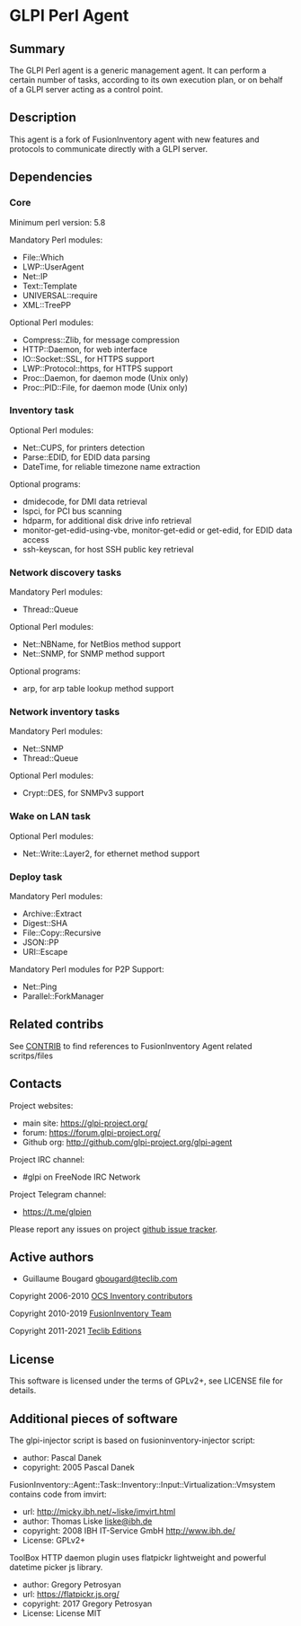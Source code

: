 # GLPI Perl Agent

## Summary

The GLPI Perl agent is a generic management agent. It can perform a
certain number of tasks, according to its own execution plan, or on behalf of a
GLPI server acting as a control point.

## Description

This agent is a fork of FusionInventory agent with new features and
protocols to communicate directly with a GLPI server.

## Dependencies

### Core

Minimum perl version: 5.8

Mandatory Perl modules:

* File::Which
* LWP::UserAgent
* Net::IP
* Text::Template
* UNIVERSAL::require
* XML::TreePP

Optional Perl modules:

* Compress::Zlib, for message compression
* HTTP::Daemon, for web interface
* IO::Socket::SSL, for HTTPS support
* LWP::Protocol::https, for HTTPS support
* Proc::Daemon, for daemon mode (Unix only)
* Proc::PID::File, for daemon mode (Unix only)

### Inventory task

Optional Perl modules:

* Net::CUPS, for printers detection
* Parse::EDID, for EDID data parsing
* DateTime, for reliable timezone name extraction

Optional programs:

* dmidecode, for DMI data retrieval
* lspci, for PCI bus scanning
* hdparm, for additional disk drive info retrieval
* monitor-get-edid-using-vbe, monitor-get-edid or get-edid, for EDID data access
* ssh-keyscan, for host SSH public key retrieval

### Network discovery tasks

Mandatory Perl modules:

* Thread::Queue

Optional Perl modules:

* Net::NBName, for NetBios method support
* Net::SNMP, for SNMP method support

Optional programs:

* arp, for arp table lookup method support

### Network inventory tasks

Mandatory Perl modules:

* Net::SNMP
* Thread::Queue

Optional Perl modules:

* Crypt::DES, for SNMPv3 support

### Wake on LAN task

Optional Perl modules:

* Net::Write::Layer2, for ethernet method support

### Deploy task

Mandatory Perl modules:

* Archive::Extract
* Digest::SHA
* File::Copy::Recursive
* JSON::PP
* URI::Escape

Mandatory Perl modules for P2P Support:
* Net::Ping
* Parallel::ForkManager

## Related contribs

See [CONTRIB](CONTRIB.md) to find references to FusionInventory Agent related scritps/files

## Contacts

Project websites:

* main site: <https://glpi-project.org/>
* forum: <https://forum.glpi-project.org/>
* Github org: <http://github.com/glpi-project.org/glpi-agent>

Project IRC channel:

* #glpi on FreeNode IRC Network

Project Telegram channel:

* https://t.me/glpien

Please report any issues on project [github issue tracker](https://github.com/glpi-project/glpi-agent/issues).

## Active authors

* Guillaume Bougard <gbougard@teclib.com>

Copyright 2006-2010 [OCS Inventory contributors](https://www.ocsinventory-ng.org/)

Copyright 2010-2019 [FusionInventory Team](http://fusioninventory.org)

Copyright 2011-2021 [Teclib Editions](http://www.teclib-edition.com/)

## License

This software is licensed under the terms of GPLv2+, see LICENSE file for
details.

## Additional pieces of software

The glpi-injector script is based on fusioninventory-injector script:

* author: Pascal Danek
* copyright: 2005 Pascal Danek

FusionInventory::Agent::Task::Inventory::Input::Virtualization::Vmsystem
contains code from imvirt:

* url: <http://micky.ibh.net/~liske/imvirt.html>
* author: Thomas Liske <liske@ibh.de>
* copyright: 2008 IBH IT-Service GmbH <http://www.ibh.de/>
* License: GPLv2+

ToolBox HTTP daemon plugin uses flatpickr lightweight and powerful datetime picker js library.
* author: Gregory Petrosyan
* url: <https://flatpickr.js.org/>
* copyright: 2017 Gregory Petrosyan
* License: License MIT
